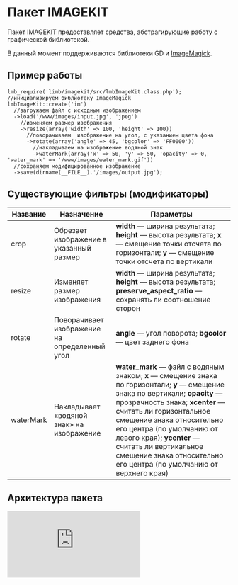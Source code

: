 # Пакет IMAGEKIT
Пакет IMAGEKIT предоставляет средства, абстрагирующие работу с графической библиотекой.

В данный момент поддерживаются библиотеки GD и [ImageMagick](http://www.imagemagick.org/script/index.php).

## Пример работы

    lmb_require('limb/imagekit/src/lmbImageKit.class.php');
    //инициализируем библиотеку ImageMagick
    lmbImageKit::create('im')
      //загружаем файл с исходным изображением
      ->load('/www/images/input.jpg', 'jpeg')
        //изменяем размер изображения
        ->resize(array('width' => 100, 'height' => 100))
          //поворачиваем  изображение на угол, с указанием цвета фона
          ->rotate(array('angle' => 45, 'bgcolor' => 'FF0000'))
            //накладываем на изображение водяной знак
            ->waterMark(array('x' => 50, 'y' => 50, 'opacity' => 0, 'water_mark' => '/www/images/water_mark.gif'))
      //сохраняем модифицированное изображение
      ->save(dirname(__FILE__).'/images/output.jpg');

## Существующие фильтры (модификаторы)
Название | Назначение | Параметры
---------|------------|----------
crop | Обрезает изображение в указанный размер | **width** — ширина результата; **height** — высота результата; **x** — смещение точки отсчета по горизонтали; **y** — смещение точки отсчета по вертикали
resize | Изменяет размер изображения | **width** — ширина результата; **height** — высота результата; **preserve_aspect_ratio** — сохранять ли соотношение сторон
rotate | Поворачивает изображение на определенный угол | **angle** — угол поворота; **bgcolor** — цвет заднего фона
waterMark | Накладывает «водяной знак» на изображение | **water_mark** — файл с водяным знаком; **x** — смещение знака по горизонтали; **y** — смещение знака по вертикали; **opacity** — прозрачность знака; **xcenter** — считать ли горизонтальное смещение знака относительно его центра (по умолчанию от левого края); **ycenter** — считать ли вертикальное смещение знака относительно его центра (по умолчанию от верхнего края)

## Архитектура пакета

![Alt-Архитектура пакета](http://wiki.limb-project.com/2011.1/lib/exe/fetch.php?cache=&media=limb3:ru:packages:imagekit:arch.png)
